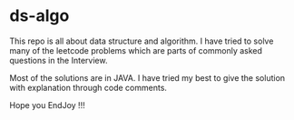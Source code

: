 # ds-algo
This repo is all about data structure and algorithm. I have tried to solve many of the leetcode problems which are
parts of commonly asked questions in the Interview.

Most of the solutions are in JAVA. I have tried my best to give the solution with explanation through code comments.

Hope you EndJoy !!!

